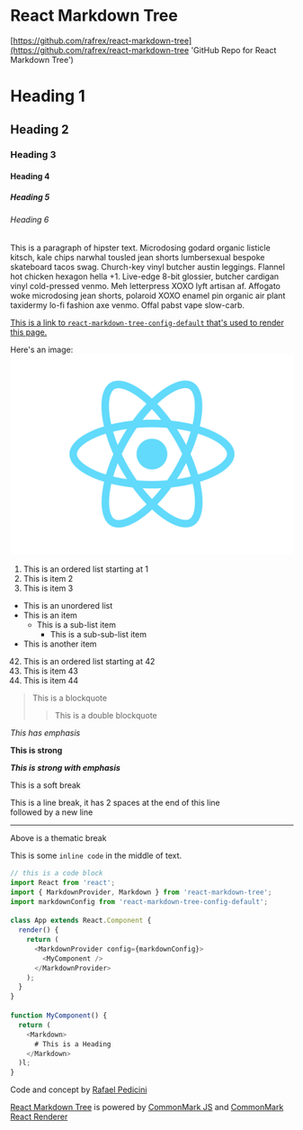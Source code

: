 # React Markdown Tree
[https://github.com/rafrex/react-markdown-tree](https://github.com/rafrex/react-markdown-tree 'GitHub Repo for React Markdown Tree')

# Heading 1
## Heading 2
### Heading 3
#### Heading 4
##### Heading 5
###### Heading 6

This is a paragraph of hipster text. Microdosing godard organic listicle kitsch, kale chips narwhal tousled jean shorts lumbersexual bespoke skateboard tacos swag. Church-key vinyl butcher austin leggings. Flannel hot chicken hexagon hella +1. Live-edge 8-bit glossier, butcher cardigan vinyl cold-pressed venmo. Meh letterpress XOXO lyft artisan af. Affogato woke microdosing jean shorts, polaroid XOXO enamel pin organic air plant taxidermy lo-fi fashion axe venmo. Offal pabst vape slow-carb.

[This is a link to `react-markdown-tree-config-default` that's used to render this page.](https://github.com/rafrex/react-markdown-tree-config-default 'GitHub Repo for React Markdown Tree Config Default')

Here's an image:
![React Logo](/imgs/react-logo.svg 'React Logo')

1. This is an ordered list starting at 1
1. This is item 2
1. This is item 3

- This is an unordered list
- This is an item
  - This is a sub-list item
    - This is a sub-sub-list item
- This is another item

42. This is an ordered list starting at 42
1. This is item 43
1. This is item 44

> This is a blockquote
>> This is a double blockquote

*This has emphasis*

**This is strong**

***This is strong with emphasis***

This is a soft
break

This is a line break, it has 2 spaces at the end of this line  
followed by a new line

---
Above is a thematic break

This is some `inline code` in the middle of text.

```js
// this is a code block
import React from 'react';
import { MarkdownProvider, Markdown } from 'react-markdown-tree';
import markdownConfig from 'react-markdown-tree-config-default';

class App extends React.Component {
  render() {
    return (
      <MarkdownProvider config={markdownConfig}>
        <MyComponent />
      </MarkdownProvider>
    );
  }
}

function MyComponent() {
  return (
    <Markdown>
      # This is a Heading
    </Markdown>
  )l;
}

```


Code and concept by [Rafael Pedicini](http://www.rafaelpedicini.com)

[React Markdown Tree](https://github.com/rafrex/react-markdown-tree) is powered by [CommonMark JS](https://github.com/jgm/commonmark.js) and [CommonMark React Renderer](https://github.com/rexxars/commonmark-react-renderer)
